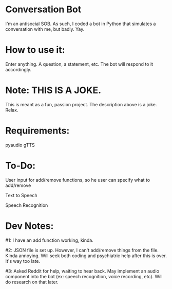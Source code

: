# Conversation Bot
 I'm an antisocial SOB. As such, I coded a bot in Python that simulates a conversation with me, but badly. Yay.

 # How to use it:
 Enter anything. A question, a statement, etc. The bot will respond to it accordingly.

# Note: THIS IS A JOKE.
This is meant as a fun, passion project. The description above is a joke.
Relax.

# Requirements:
pyaudio
gTTS

# To-Do:
User input for add/remove functions, so he user can specify what to add/remove

Text to Speech

Speech Recognition

# Dev Notes:
#1: I have an add function working, kinda.

#2: JSON file is set up. However, I can't add/remove things from the file. Kinda annoying. Will seek both coding and psychiatric help after this is over. It's way too late.

#3: Asked Reddit for help, waiting to hear back. May implement an audio component into the bot (ex: speech recognition, voice recording, etc). Will do research on that later.
